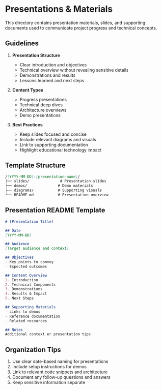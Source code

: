 # Presentations & Materials

This directory contains presentation materials, slides, and supporting documents used to communicate project progress and technical concepts.

## Guidelines

1. **Presentation Structure**
   - Clear introduction and objectives
   - Technical overview without revealing sensitive details
   - Demonstrations and results
   - Lessons learned and next steps

2. **Content Types**
   - Progress presentations
   - Technical deep dives
   - Architecture overviews
   - Demo presentations

3. **Best Practices**
   - Keep slides focused and concise
   - Include relevant diagrams and visuals
   - Link to supporting documentation
   - Highlight educational technology impact

## Template Structure

```markdown
/[YYYY-MM-DD]-[presentation-name]/
├── slides/              # Presentation slides
├── demos/              # Demo materials
├── diagrams/           # Supporting visuals
└── README.md           # Presentation overview
```

## Presentation README Template

```markdown
# [Presentation Title]

## Date
[YYYY-MM-DD]

## Audience
[Target audience and context]

## Objectives
- Key points to convey
- Expected outcomes

## Content Overview
1. Introduction
2. Technical Components
3. Demonstrations
4. Results & Impact
5. Next Steps

## Supporting Materials
- Links to demos
- Reference documentation
- Related resources

## Notes
Additional context or presentation tips
```

## Organization Tips

1. Use clear date-based naming for presentations
2. Include setup instructions for demos
3. Link to relevant code snippets and architecture
4. Document any follow-up questions and answers
5. Keep sensitive information separate 